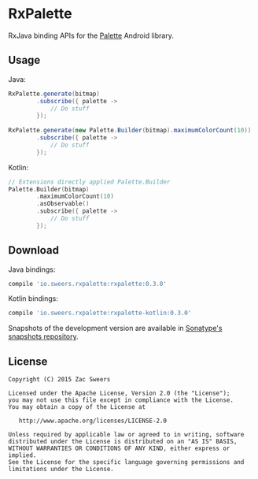RxPalette
=========

RxJava binding APIs for the [Palette][palette] Android library.

Usage
-----

Java:
```java
RxPalette.generate(bitmap)
        .subscribe({ palette ->
            // Do stuff
        });
        
RxPalette.generate(new Palette.Builder(bitmap).maximumColorCount(10))
        .subscribe({ palette ->
            // Do stuff
        });
```

Kotlin:
```kotlin
// Extensions directly applied Palette.Builder
Palette.Builder(bitmap)
        .maximumColorCount(10)
        .asObservable()
        .subscribe({ palette ->
            // Do stuff
        });
```

Download
--------

Java bindings:
```groovy
compile 'io.sweers.rxpalette:rxpalette:0.3.0'
```

Kotlin bindings:
```groovy
compile 'io.sweers.rxpalette:rxpalette-kotlin:0.3.0'
```

Snapshots of the development version are available in [Sonatype's snapshots repository][snapshots].

License
-------

    Copyright (C) 2015 Zac Sweers

    Licensed under the Apache License, Version 2.0 (the "License");
    you may not use this file except in compliance with the License.
    You may obtain a copy of the License at

       http://www.apache.org/licenses/LICENSE-2.0

    Unless required by applicable law or agreed to in writing, software
    distributed under the License is distributed on an "AS IS" BASIS,
    WITHOUT WARRANTIES OR CONDITIONS OF ANY KIND, either express or implied.
    See the License for the specific language governing permissions and
    limitations under the License.

 [palette]: https://developer.android.com/reference/android/support/v7/graphics/Palette.html
 [snapshots]: https://oss.sonatype.org/content/repositories/snapshots/
